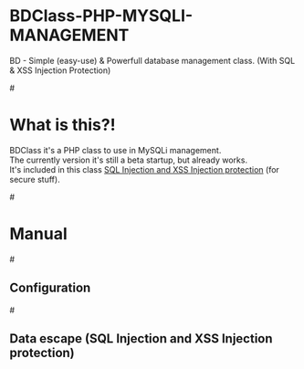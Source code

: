 # BDClass-PHP-MYSQLI-MANAGEMENT
BD - Simple (easy-use) &amp; Powerfull database management class. (With SQL & XSS Injection Protection)

#<h1>What is this?!</h1>

BDClass it's a PHP class to use in MySQLi management.<br/>
The currently version it's still a beta startup, but already works.<br/>
It's included in this class [SQL Injection and XSS Injection protection](https://github.com/filipealvesbcl/BDClass-PHP-MYSQLI-MANAGEMENT/blob/master/README.md#data-escape-sql-injection-and-xss-injection-protection) (for secure stuff).<br/>

#<h1>Manual</h1>
#<h2>Configuration</h2>
#<h2>Data escape (SQL Injection and XSS Injection protection)</h2>
